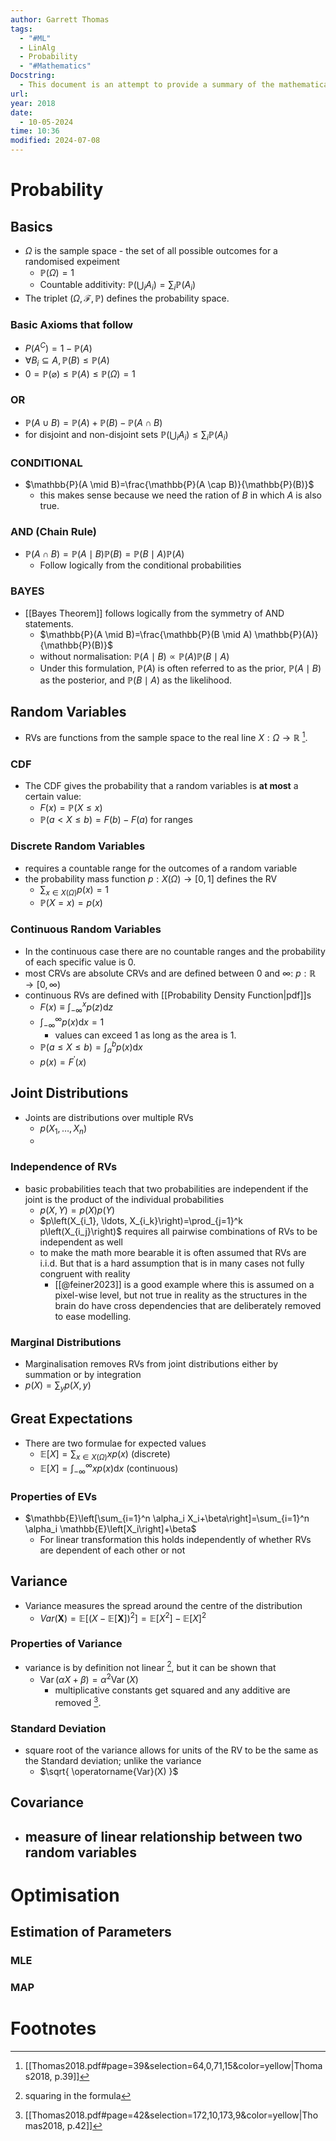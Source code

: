 ```yaml
---
author: Garrett Thomas
tags:
  - "#ML"
  - LinAlg
  - Probability
  - "#Mathematics"
Docstring:
  - This document is an attempt to provide a summary of the mathematical background needed for an introductory class in machine learning.
url: 
year: 2018
date:
  - 10-05-2024
time: 10:36
modified: 2024-07-08
---
```


# Probability
## Basics
- $\Omega$ is the sample space - the set of all possible outcomes for a randomised expeiment
	- $\mathbb{P}(\Omega)=1$
	- Countable additivity: $\mathbb{P}\left(\bigcup_i A_i\right)=\sum_i \mathbb{P}\left(A_i\right)$
- The triplet ($\Omega, \mathcal{F}, \mathbb{P}$) defines the probability space. 

### Basic Axioms that follow 
- $P(A^{C})=1-\mathbb{P}(A)$ 
- $\forall B_i \subseteq A, \mathbb{P}(B) \leq \mathbb{P}(A)$ 
- $0=\mathbb{P}(\varnothing) \leq \mathbb{P}(A) \leq \mathbb{P}(\Omega)=1$

### OR
- $\mathbb{P}(A \cup B)=\mathbb{P}(A)+\mathbb{P}(B)-\mathbb{P}(A \cap B)$
- for disjoint and non-disjoint sets $\mathbb{P}\left(\bigcup_i A_i\right) \leq \sum_i \mathbb{P}\left(A_i\right)$

### CONDITIONAL
- $\mathbb{P}(A \mid B)=\frac{\mathbb{P}(A \cap B)}{\mathbb{P}(B)}$
	- this makes sense because we need the ration of $B$ in which $A$ is also true. 


### AND (Chain Rule)
- $\mathbb{P}(A \cap B)=\mathbb{P}(A \mid B) \mathbb{P}(B)=\mathbb{P}(B \mid A) \mathbb{P}(A)$
	- Follow logically from the conditional probabilities

### BAYES
- [[Bayes Theorem]] follows logically from the symmetry of AND statements. 
	- $\mathbb{P}(A \mid B)=\frac{\mathbb{P}(B \mid A) \mathbb{P}(A)}{\mathbb{P}(B)}$
	- without normalisation: $\mathbb{P}(A \mid B) \propto \mathbb{P}(A) \mathbb{P}(B \mid A)$
	- Under this formulation, $\mathbb{P}(A)$ is often referred to as the prior, $\mathbb{P}(A \mid B)$ as the posterior, and $\mathbb{P}(B \mid A)$ as the likelihood.

## Random Variables
- RVs are functions from the sample space to the real line $X: \Omega\rightarrow \mathbb{R}$ [^1]. 

### CDF
- The CDF gives the probability that a random variables is **at most** a certain value:
	- $F(x)=\mathbb{P}(X \leq x)$
	- $\mathbb{P}(a<X \leq b)=F(b)-F(a)$ for ranges

### Discrete Random Variables
- requires a countable range for the outcomes of a random variable
- the probability mass function $p: X(\Omega) \rightarrow[0,1]$ defines the RV
	- $\sum_{x \in X(\Omega)} p(x)=1$ 
	- $\mathbb{P}(X=x)=p(x)$ 

### Continuous Random Variables
- In the continuous case there are no countable ranges and the probability of each specific value is 0.
- most CRVs are absolute CRVs and are defined between 0 and $\infty$: $p: \mathbb{R} \rightarrow[0, \infty)$
- continuous RVs are defined with [[Probability Density Function|pdf]]s
	-  $F(x) \equiv \int_{-\infty}^x p(z) \mathrm{d} z$
	- $\int_{-\infty}^{\infty} p(x) \mathrm{d} x=1$ 
		- values can exceed 1 as long as the area is 1. 
	- $\mathbb{P}(a \leq X \leq b)=\int_a^b p(x) \mathrm{d} x$
	- $p(x)=F^{\prime}(x)$

## Joint Distributions
- Joints are distributions over multiple RVs
	- $p\left(X_1, \ldots, X_n\right)$
	- 

### Independence of RVs
- basic probabilities teach that two probabilities are independent if the joint is the product of the individual probabilities
	- $p(X, Y)=p(X) p(Y)$
	- $p\left(X_{i_1}, \ldots, X_{i_k}\right)=\prod_{j=1}^k p\left(X_{i_j}\right)$ requires all pairwise combinations of RVs to be independent as well
	- to make the math more bearable it is often assumed that RVs are i.i.d. But that is a hard assumption that is in many cases not fully congruent with reality
		- [[@feiner2023]] is a good example where this is assumed on a pixel-wise level, but not true in reality as the structures in the brain do have cross dependencies that are deliberately removed to ease modelling. 

### Marginal Distributions
- Marginalisation removes RVs from joint distributions either by summation or by integration
- $p(X)=\sum_y p(X, y)$

## Great Expectations
- There are two formulae for expected values
	- $\mathbb{E}[X]=\sum_{x \in X(\Omega)} x p(x)$ (discrete)
	- $\mathbb{E}[X]=\int_{-\infty}^{\infty} x p(x) \mathrm{d} x$ (continuous)

### Properties of EVs
- $\mathbb{E}\left[\sum_{i=1}^n \alpha_i X_i+\beta\right]=\sum_{i=1}^n \alpha_i \mathbb{E}\left[X_i\right]+\beta$
	- For linear transformation this holds independently of whether RVs are dependent of each other or not


## Variance
- Variance measures the spread around the centre of the distribution
	- $Var(\mathbf{X})= \mathbb{E}\left[(X-\mathbb{E}\left[\mathbf{X}\right])^2\right]=\mathbb{E}\left[X^2\right]-\mathbb{E}[X]^2$

### Properties of Variance
- variance is by definition not linear [^2], but it can be shown that 
	- $\operatorname{Var}(\alpha X+\beta)=\alpha^2 \operatorname{Var}(X)$ 
		- multiplicative constants get squared and any additive are removed [^3].

### Standard Deviation
- square root of the variance allows for units of the RV to be the same as the Standard deviation; unlike the variance
	- $\sqrt{ \operatorname{Var}(X) }$ 

## Covariance
- measure of linear relationship between two random variables
	- 
# Optimisation
## Estimation of Parameters
### MLE

### MAP
# Footnotes

[^1]: [[Thomas2018.pdf#page=39&selection=64,0,71,15&color=yellow|Thomas2018, p.39]]
[^2]: squaring in the formula
[^3]: [[Thomas2018.pdf#page=42&selection=172,10,173,9&color=yellow|Thomas2018, p.42]]